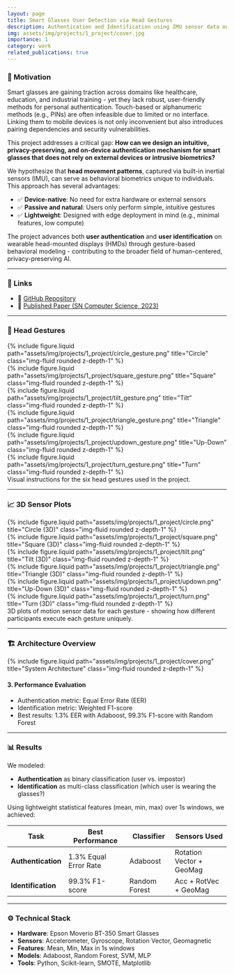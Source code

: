 ```yaml
---
layout: page
title: Smart Glasses User Detection via Head Gestures
description: Authentication and Identification using IMU sensor data on smart glasses
img: assets/img/projects/1_project/cover.jpg
importance: 1
category: work
related_publications: true
---
```


### 🎯 Motivation

Smart glasses are gaining traction across domains like healthcare, education, and industrial training - yet they lack robust, user-friendly methods for personal authentication. Touch-based or alphanumeric methods (e.g., PINs) are often infeasible due to limited or no interface. Linking them to mobile devices is not only inconvenient but also introduces pairing dependencies and security vulnerabilities.

This project addresses a critical gap: **How can we design an intuitive, privacy-preserving, and on-device authentication mechanism for smart glasses that does not rely on external devices or intrusive biometrics?**

We hypothesize that **head movement patterns**, captured via built-in inertial sensors (IMU), can serve as behavioral biometrics unique to individuals. This approach has several advantages:
- ✅ **Device-native**: No need for extra hardware or external sensors  
- ✅ **Passive and natural**: Users only perform simple, intuitive gestures  
- ✅ **Lightweight**: Designed with edge deployment in mind (e.g., minimal features, low compute)

The project advances both **user authentication** and **user identification** on wearable head-mounted displays (HMDs) through gesture-based behavioral modeling - contributing to the broader field of human-centered, privacy-preserving AI.

---

### 📎 Links  
- 🔗 [GitHub Repository](https://github.com/sumeyye-agac/glass-data-participant-detection)  
- 📄 [Published Paper (SN Computer Science, 2023)](https://doi.org/10.1007/s42979-023-02202-4)

---

### 👤 Head Gestures
<div class="row">
  <div class="col-sm">
    {% include figure.liquid path="assets/img/projects/1_project/circle_gesture.png" title="Circle" class="img-fluid rounded z-depth-1" %}
  </div>
  <div class="col-sm">
    {% include figure.liquid path="assets/img/projects/1_project/square_gesture.png" title="Square" class="img-fluid rounded z-depth-1" %}
  </div>
  <div class="col-sm">
    {% include figure.liquid path="assets/img/projects/1_project/tilt_gesture.png" title="Tilt" class="img-fluid rounded z-depth-1" %}
  </div>
</div>
<div class="row mt-3">
  <div class="col-sm">
    {% include figure.liquid path="assets/img/projects/1_project/triangle_gesture.png" title="Triangle" class="img-fluid rounded z-depth-1" %}
  </div>
  <div class="col-sm">
    {% include figure.liquid path="assets/img/projects/1_project/updown_gesture.png" title="Up-Down" class="img-fluid rounded z-depth-1" %}
  </div>
  <div class="col-sm">
    {% include figure.liquid path="assets/img/projects/1_project/turn_gesture.png" title="Turn" class="img-fluid rounded z-depth-1" %}
  </div>
</div>
<div class="caption">
  Visual instructions for the six head gestures used in the project.
</div>

---

### 📈 3D Sensor Plots
<div class="row">
  <div class="col-sm">
    {% include figure.liquid path="assets/img/projects/1_project/circle.png" title="Circle (3D)" class="img-fluid rounded z-depth-1" %}
  </div>
  <div class="col-sm">
    {% include figure.liquid path="assets/img/projects/1_project/square.png" title="Square (3D)" class="img-fluid rounded z-depth-1" %}
  </div>
  <div class="col-sm">
    {% include figure.liquid path="assets/img/projects/1_project/tilt.png" title="Tilt (3D)" class="img-fluid rounded z-depth-1" %}
  </div>
</div>
<div class="row mt-3">
  <div class="col-sm">
    {% include figure.liquid path="assets/img/projects/1_project/triangle.png" title="Triangle (3D)" class="img-fluid rounded z-depth-1" %}
  </div>
  <div class="col-sm">
    {% include figure.liquid path="assets/img/projects/1_project/updown.png" title="Up-Down (3D)" class="img-fluid rounded z-depth-1" %}
  </div>
  <div class="col-sm">
    {% include figure.liquid path="assets/img/projects/1_project/turn.png" title="Turn (3D)" class="img-fluid rounded z-depth-1" %}
  </div>
</div>
<div class="caption">
  3D plots of motion sensor data for each gesture - showing how different participants execute each gesture uniquely.
</div>

---

### 🏗️ Architecture Overview

<div class="row justify-content-sm-center">
  <div class="col-sm-10 mt-3 mt-md-0">
    {% include figure.liquid path="assets/img/projects/1_project/cover.png" title="System Architecture" class="img-fluid rounded z-depth-1" %}
  </div>
</div>

#### 3. Performance Evaluation
- Authentication metric: Equal Error Rate (EER)
- Identification metric: Weighted F1-score
- Best results: 1.3% EER with Adaboost, 99.3% F1-score with Random Forest

---

### 📊 Results

We modeled:
- **Authentication** as binary classification (user vs. impostor)  
- **Identification** as multi-class classification (which user is wearing the glasses?)

Using lightweight statistical features (mean, min, max) over 1s windows, we achieved:

| Task              | Best Performance        | Classifier     | Sensors Used              |
|------------------|-------------------------|----------------|---------------------------|
| **Authentication** | 1.3% Equal Error Rate   | Adaboost       | Rotation Vector + GeoMag |
| **Identification** | 99.3% F1-score          | Random Forest  | Acc + RotVec + GeoMag    |

---

### ⚙️ Technical Stack
- **Hardware**: Epson Moverio BT-350 Smart Glasses  
- **Sensors**: Accelerometer, Gyroscope, Rotation Vector, Geomagnetic  
- **Features**: Mean, Min, Max in 1s windows  
- **Models**: Adaboost, Random Forest, SVM, MLP  
- **Tools**: Python, Scikit-learn, SMOTE, Matplotlib
